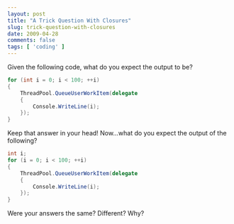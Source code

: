 ```yaml
---
layout: post
title: "A Trick Question With Closures"
slug: trick-question-with-closures
date: 2009-04-28
comments: false
tags: [ 'coding' ]
---
```

Given the following code, what do you expect the output to be?
``` csharp
for (int i = 0; i < 100; ++i)
{
    ThreadPool.QueueUserWorkItem(delegate
    {
        Console.WriteLine(i);
    });
}
```
Keep that answer in your head!  Now...what do you expect the output of the following?
``` csharp
int i;
for (i = 0; i < 100; ++i)
{
    ThreadPool.QueueUserWorkItem(delegate
    {
        Console.WriteLine(i);
    });
}
```
Were your answers the same?  Different?  Why?
